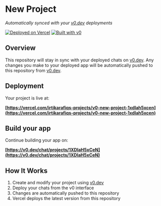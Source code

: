 # New Project

*Automatically synced with your [v0.dev](https://v0.dev) deployments*

[![Deployed on Vercel](https://img.shields.io/badge/Deployed%20on-Vercel-black?style=for-the-badge&logo=vercel)](https://vercel.com/irtikarafiqs-projects/v0-new-project-1xdlah5xcen)
[![Built with v0](https://img.shields.io/badge/Built%20with-v0.dev-black?style=for-the-badge)](https://v0.dev/chat/projects/1XDlaH5xCeN)

## Overview

This repository will stay in sync with your deployed chats on [v0.dev](https://v0.dev).
Any changes you make to your deployed app will be automatically pushed to this repository from [v0.dev](https://v0.dev).

## Deployment

Your project is live at:

**[https://vercel.com/irtikarafiqs-projects/v0-new-project-1xdlah5xcen](https://vercel.com/irtikarafiqs-projects/v0-new-project-1xdlah5xcen)**

## Build your app

Continue building your app on:

**[https://v0.dev/chat/projects/1XDlaH5xCeN](https://v0.dev/chat/projects/1XDlaH5xCeN)**

## How It Works

1. Create and modify your project using [v0.dev](https://v0.dev)
2. Deploy your chats from the v0 interface
3. Changes are automatically pushed to this repository
4. Vercel deploys the latest version from this repository